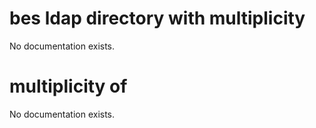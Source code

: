 # bes ldap directory with multiplicity

No documentation exists.

# multiplicity of <bes ldap directory with multiplicity>

No documentation exists.
